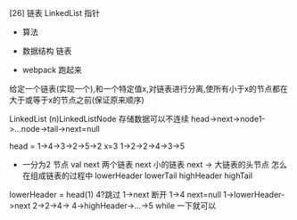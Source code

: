 [26] 链表 LinkedList 指针


- 算法

- 数据结构  链表

- webpack 跑起来

给定一个链表(实现一个),和一个特定值x,对链表进行分离,使所有小于x的节点都在大于或等于x的节点之前(保证原来顺序)

LinkedList (n)LinkedListNode
存储数据可以不连续
head->next->node1->...node->tail->next=null

head = 1->4->3->2->5->2 x=3
1->2->2->4->3->5
- 一分为2 节点  val next
  两个链表  next 小的链表 next -> 大链表的头节点
  怎么在组成链表的过程中
  lowerHeader
  lowerTail
  highHeader
  highTail

lowerHeader = head(1)
4?跳过 1->next 断开 1->4  next=null
1->lowerHeader->next 2->2->4->
4->highHeader->...->5
while 一下就可以